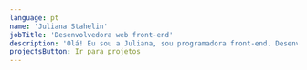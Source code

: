 ```yaml
---
language: pt
name: 'Juliana Stahelin'
jobTitle: 'Desenvolvedora web front-end'
description: 'Olá! Eu sou a Juliana, sou programadora front-end. Desenvolvo meus projetos buscando escrever código limpo, organizado e escalável. Tenho paixão por aprender e busco constantemente aprofundar meus conhecimentos e dominar as ferramentas. Venha conhecer meus projetos mais recentes!'
projectsButton: Ir para projetos
---
```

